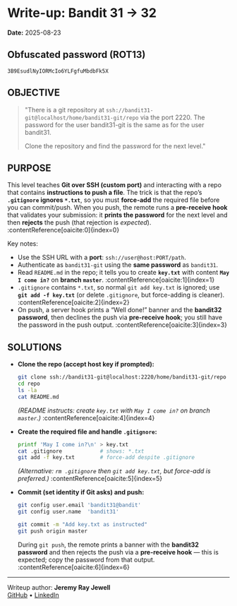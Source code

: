 # Write-up: Bandit 31 → 32
**Date:** 2025-08-23

## Obfuscated password (ROT13) 
`3B9EsudlNyIORMcIo6YLFgfuMbdbFk5X`

## OBJECTIVE
> "There is a git repository at `ssh://bandit31-git@localhost/home/bandit31-git/repo` via the port 2220. The password for the user bandit31-git is the same as for the user bandit31.
>
> Clone the repository and find the password for the next level."

## PURPOSE

This level teaches **Git over SSH (custom port)** and interacting with a repo that contains **instructions to push a file**. The trick is that the repo’s **`.gitignore` ignores `*.txt`**, so you must **force-add** the required file before you can commit/push. When you push, the remote runs a **pre-receive hook** that validates your submission: it **prints the password** for the next level and then **rejects** the push (that rejection is *expected*). :contentReference[oaicite:0]{index=0}

Key notes:
- Use the SSH URL with a **port**: `ssh://user@host:PORT/path`.
- Authenticate as `bandit31-git` using the **same password** as `bandit31`.
- Read `README.md` in the repo; it tells you to create **`key.txt`** with content **`May I come in?`** on **branch `master`**. :contentReference[oaicite:1]{index=1}
- `.gitignore` contains `*.txt`, so normal `git add key.txt` is ignored; use **`git add -f key.txt`** (or delete `.gitignore`, but force-adding is cleaner). :contentReference[oaicite:2]{index=2}
- On push, a server hook prints a “Well done!” banner and the **bandit32 password**, then declines the push via **pre-receive hook**; you still have the password in the push output. :contentReference[oaicite:3]{index=3}

## SOLUTIONS
- **Clone the repo (accept host key if prompted):**
  ```bash
  git clone ssh://bandit31-git@localhost:2220/home/bandit31-git/repo
  cd repo
  ls -la
  cat README.md
  ```
  *(README instructs: create `key.txt` with `May I come in?` on branch `master`.)* :contentReference[oaicite:4]{index=4}

- **Create the required file and handle `.gitignore`:**
  ```bash
  printf 'May I come in?\n' > key.txt
  cat .gitignore            # shows: *.txt
  git add -f key.txt        # force-add despite .gitignore
  ```
  *(Alternative: `rm .gitignore` then `git add key.txt`, but force-add is preferred.)* :contentReference[oaicite:5]{index=5}

- **Commit (set identity if Git asks) and push:**
  ```bash
  git config user.email 'bandit31@bandit'
  git config user.name  'bandit31'

  git commit -m "Add key.txt as instructed"
  git push origin master
  ```
  During `git push`, the remote prints a banner with the **bandit32 password** and then rejects the push via a **pre-receive hook** — this is expected; copy the password from that output. :contentReference[oaicite:6]{index=6}

---

Writeup author: **Jeremy Ray Jewell**  
[GitHub](https://github.com/jeremyrayjewell) • [LinkedIn](https://www.linkedin.com/in/jeremyrayjewell)
